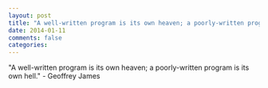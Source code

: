 ```yaml
---
layout: post
title: "A well-written program is its own heaven; a poorly-written program is its own hell."
date: 2014-01-11
comments: false
categories: 
---
```


<span class='quote'>"A well-written program is its own heaven; a poorly-written program is its own hell."</span>
<span class='by'>- Geoffrey James</span>

